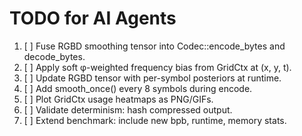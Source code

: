# TODO for AI Agents

1. [ ] Fuse RGBD smoothing tensor into Codec::encode_bytes and decode_bytes.
2. [ ] Apply soft φ-weighted frequency bias from GridCtx at (x, y, t).
3. [ ] Update RGBD tensor with per-symbol posteriors at runtime.
4. [ ] Add smooth_once() every 8 symbols during encode.
5. [ ] Plot GridCtx usage heatmaps as PNG/GIFs.
6. [ ] Validate determinism: hash compressed output.
7. [ ] Extend benchmark: include new bpb, runtime, memory stats.
